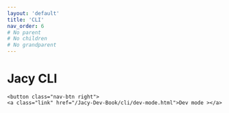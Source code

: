 ```yaml
---
layout: 'default'
title: 'CLI'
nav_order: 6
# No parent
# No children
# No grandparent
---
```


# Jacy CLI
<div class="nav-btn-block">
    
    <button class="nav-btn right">
    <a class="link" href="/Jacy-Dev-Book/cli/dev-mode.html">Dev mode ></a>
</button>

</div>
